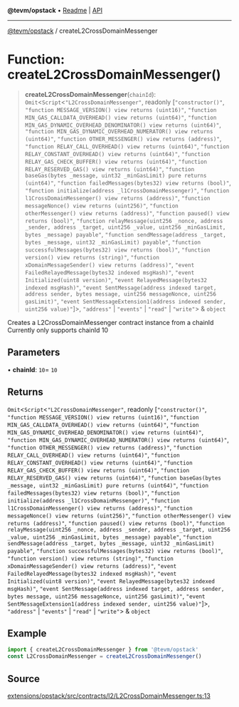 **@tevm/opstack** • [Readme](../README.md) \| [API](../globals.md)

***

[@tevm/opstack](../README.md) / createL2CrossDomainMessenger

# Function: createL2CrossDomainMessenger()

> **createL2CrossDomainMessenger**(`chainId`): `Omit`\<`Script`\<`"L2CrossDomainMessenger"`, readonly [`"constructor()"`, `"function MESSAGE_VERSION() view returns (uint16)"`, `"function MIN_GAS_CALLDATA_OVERHEAD() view returns (uint64)"`, `"function MIN_GAS_DYNAMIC_OVERHEAD_DENOMINATOR() view returns (uint64)"`, `"function MIN_GAS_DYNAMIC_OVERHEAD_NUMERATOR() view returns (uint64)"`, `"function OTHER_MESSENGER() view returns (address)"`, `"function RELAY_CALL_OVERHEAD() view returns (uint64)"`, `"function RELAY_CONSTANT_OVERHEAD() view returns (uint64)"`, `"function RELAY_GAS_CHECK_BUFFER() view returns (uint64)"`, `"function RELAY_RESERVED_GAS() view returns (uint64)"`, `"function baseGas(bytes _message, uint32 _minGasLimit) pure returns (uint64)"`, `"function failedMessages(bytes32) view returns (bool)"`, `"function initialize(address _l1CrossDomainMessenger)"`, `"function l1CrossDomainMessenger() view returns (address)"`, `"function messageNonce() view returns (uint256)"`, `"function otherMessenger() view returns (address)"`, `"function paused() view returns (bool)"`, `"function relayMessage(uint256 _nonce, address _sender, address _target, uint256 _value, uint256 _minGasLimit, bytes _message) payable"`, `"function sendMessage(address _target, bytes _message, uint32 _minGasLimit) payable"`, `"function successfulMessages(bytes32) view returns (bool)"`, `"function version() view returns (string)"`, `"function xDomainMessageSender() view returns (address)"`, `"event FailedRelayedMessage(bytes32 indexed msgHash)"`, `"event Initialized(uint8 version)"`, `"event RelayedMessage(bytes32 indexed msgHash)"`, `"event SentMessage(address indexed target, address sender, bytes message, uint256 messageNonce, uint256 gasLimit)"`, `"event SentMessageExtension1(address indexed sender, uint256 value)"`]\>, `"address"` \| `"events"` \| `"read"` \| `"write"`\> & `object`

Creates a L2CrossDomainMessenger contract instance from a chainId
Currently only supports chainId 10

## Parameters

• **chainId**: `10`= `10`

## Returns

`Omit`\<`Script`\<`"L2CrossDomainMessenger"`, readonly [`"constructor()"`, `"function MESSAGE_VERSION() view returns (uint16)"`, `"function MIN_GAS_CALLDATA_OVERHEAD() view returns (uint64)"`, `"function MIN_GAS_DYNAMIC_OVERHEAD_DENOMINATOR() view returns (uint64)"`, `"function MIN_GAS_DYNAMIC_OVERHEAD_NUMERATOR() view returns (uint64)"`, `"function OTHER_MESSENGER() view returns (address)"`, `"function RELAY_CALL_OVERHEAD() view returns (uint64)"`, `"function RELAY_CONSTANT_OVERHEAD() view returns (uint64)"`, `"function RELAY_GAS_CHECK_BUFFER() view returns (uint64)"`, `"function RELAY_RESERVED_GAS() view returns (uint64)"`, `"function baseGas(bytes _message, uint32 _minGasLimit) pure returns (uint64)"`, `"function failedMessages(bytes32) view returns (bool)"`, `"function initialize(address _l1CrossDomainMessenger)"`, `"function l1CrossDomainMessenger() view returns (address)"`, `"function messageNonce() view returns (uint256)"`, `"function otherMessenger() view returns (address)"`, `"function paused() view returns (bool)"`, `"function relayMessage(uint256 _nonce, address _sender, address _target, uint256 _value, uint256 _minGasLimit, bytes _message) payable"`, `"function sendMessage(address _target, bytes _message, uint32 _minGasLimit) payable"`, `"function successfulMessages(bytes32) view returns (bool)"`, `"function version() view returns (string)"`, `"function xDomainMessageSender() view returns (address)"`, `"event FailedRelayedMessage(bytes32 indexed msgHash)"`, `"event Initialized(uint8 version)"`, `"event RelayedMessage(bytes32 indexed msgHash)"`, `"event SentMessage(address indexed target, address sender, bytes message, uint256 messageNonce, uint256 gasLimit)"`, `"event SentMessageExtension1(address indexed sender, uint256 value)"`]\>, `"address"` \| `"events"` \| `"read"` \| `"write"`\> & `object`

## Example

```ts
import { createL2CrossDomainMessenger } from '@tevm/opstack'
const L2CrossDomainMessenger = createL2CrossDomainMessenger()
```

## Source

[extensions/opstack/src/contracts/l2/L2CrossDomainMessenger.ts:13](https://github.com/evmts/tevm-monorepo/blob/main/extensions/opstack/src/contracts/l2/L2CrossDomainMessenger.ts#L13)
